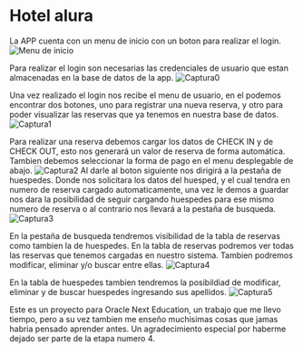 # Hotel alura

La APP cuenta con un menu de inicio con un boton para realizar el login.
![Menu de inicio](https://github.com/KevinYost/hotel-alura/assets/119375775/0bcec849-f649-4b0f-a06a-6f21eb88b99e)


Para realizar el login son necesarias las credenciales de usuario que estan almacenadas en la base de datos de la app.
![Captura0](https://github.com/KevinYost/hotel-alura/assets/119375775/9f1f2fcc-c0eb-47de-b862-6445e4badbd3)

Una vez realizado el login nos recibe el menu de usuario, en el podemos encontrar dos botones, uno para registrar una nueva reserva, y otro para poder visualizar las reservas que ya tenemos en nuestra base de datos.
![Captura1](https://github.com/KevinYost/hotel-alura/assets/119375775/ae2e27ec-51e2-40cd-8cdc-578e9bf28fca)

Para realizar una reserva debemos cargar los datos de CHECK IN y de CHECK OUT, esto nos generará un valor de reserva de forma automática. Tambien debemos seleccionar la forma de pago en el menu desplegable de abajo.
![Captura2](https://github.com/KevinYost/hotel-alura/assets/119375775/ffe6f995-1ed9-4ea7-9aba-4cf86f466334)
Al darle al boton siguiente nos dirigirá a la pestaña de huespedes. Donde nos solicitara los datos del huesped, y el cual tendra en numero de reserva cargado automaticamente, una vez le demos a guardar nos dara la posibilidad de seguir cargando huespedes para ese mismo numero de reserva o al contrario nos llevará a la pestaña de busqueda.
![Captura3](https://github.com/KevinYost/hotel-alura/assets/119375775/2add99ae-0fb7-49d1-85df-e85bb26d11b1)


En la pestaña de busqueda tendremos visibilidad de la tabla de reservas como tambien la de huespedes. En la tabla de reservas podremos ver todas las reservas que tenemos cargadas en nuestro sistema. 
Tambien podremos modificar, eliminar y/o buscar entre ellas. 
![Captura4](https://github.com/KevinYost/hotel-alura/assets/119375775/aa06e580-cab6-43df-ace5-2210746088da)

En la tabla de huespedes tambien tendremos la posibildiad de modificar, eliminar y de buscar huespedes ingresando sus apellidos. 
![Captura5](https://github.com/KevinYost/hotel-alura/assets/119375775/5e1cca39-658d-4a64-baf6-6c5eea3a4a2f)


Este es un proyecto para Oracle Next Education, un trabajo que me llevo tiempo, pero a su vez tambien me enseño muchisimas cosas que jamas habria pensado aprender antes. Un agradecimiento especial por haberme dejado ser parte de la etapa numero 4.
